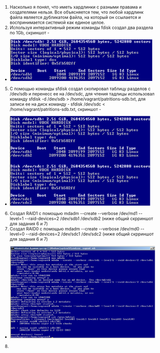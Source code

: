 1. Насколько я понял, что иметь хардлинки с разными правама и создателями нельзя. Все объясняется тем, что любой хардлинк файла является дубликатом файла, на который он ссылается и воспринимается системой как единое целое.
4. Используя интерактивный режим команды fdisk создал два раздела по 1Gb, скриншот - 
* ![Task4](https://github.com/Atlipoka/devops_netology/blob/main/FileSystem/FS-task4.png)
5. С помощью команды sfdisk создал скопировал таблицу разделов с /dev/sdb  и перенесс ее на /dev/sdc, для чтения тадлицы использовал команду sfdisk -d /dev/sdb > /home/vagrant/patritions-sdb.txt,  для записи ее на диск команду - sfdisk /dev/sdc < /home/vagrant/patritions-sdb.txt, скриншот -
* ![Task5](https://github.com/Atlipoka/devops_netology/blob/main/FileSystem/FS-task5.png)
6. Создал RAID1 с помощью mdadm --create --verbose /dev/md1 --level=1 --raid-devices=2 /dev/sdb1 /dev/sdb2 (ниже общий скрриншот для задания 6 и 7)
7. Создал RAID0 с помощью mdadm --create --verbose /dev/md0 --level=0 --raid-devices=2 /dev/sdc1 /dev/sdc2 (ниже общий скрриншот для задания 6 и 7)
* ![Task6,7](https://github.com/Atlipoka/devops_netology/blob/main/FileSystem/FS-task6,7.png)
8. 
